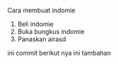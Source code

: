 Cara membuat indomie
1. Beli indomie
2. Buka bungkus indomie
3. Panaskan airasd

ini commit berikut nya 
ini tambahan